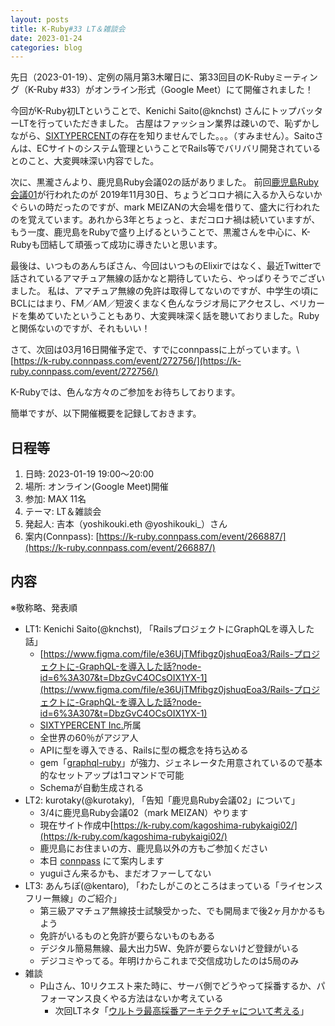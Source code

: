 ```yaml
---
layout: posts
title: K-Ruby#33 LT＆雑談会 
date: 2023-01-24
categories: blog
---
```


先日（2023-01-19）、定例の隔月第3木曜日に、第33回目のK-Rubyミーティング（K-Ruby #33）がオンライン形式（Google Meet）にて開催されました！

今回がK-Ruby初LTということで、Kenichi Saito(@knchst) さんにトップバッターLTを行っていただきました。
古屋はファッション業界は疎いので、恥ずかしながら、[SIXTYPERCENT](https://www.sixty-percent.com/)の存在を知りませんでした。。。（すみません）。Saitoさんは、ECサイトのシステム管理ということでRails等でバリバリ開発されているとのこと、大変興味深い内容でした。

次に、黒瀧さんより、鹿児島Ruby会議02の話がありました。
前回[鹿児島Ruby会議01](https://k-ruby.com/kagoshima-rubykaigi01/)が行われたのが 2019年11月30日、ちょうどコロナ禍に入るか入らないかぐらいの時だったのですが、mark MEIZANの大会場を借りて、盛大に行われたのを覚えています。あれから3年とちょっと、まだコロナ禍は続いていますが、もう一度、鹿児島をRubyで盛り上げるということで、黒瀧さんを中心に、K-Rubyも団結して頑張って成功に導きたいと思います。

最後は、いつものあんちぽさん、今回はいつものElixirではなく、最近Twitterで話されているアマチュア無線の話かなと期待していたら、やっぱりそうでございました。
私は、アマチュア無線の免許は取得してないのですが、中学生の頃にBCLにはまり、FM／AM／短波くまなく色んなラジオ局にアクセスし、ベリカードを集めていたということもあり、大変興味深く話を聴いておりました。Rubyと関係ないのですが、それもいい！

さて、次回は03月16日開催予定で、すでにconnpassに上がっています。\\
[https://k-ruby.connpass.com/event/272756/](https://k-ruby.connpass.com/event/272756/)

K-Rubyでは、色んな方々のご参加をお待ちしております。

簡単ですが、以下開催概要を記録しておきます。

## 日程等

1. 日時: 2023-01-19 19:00～20:00
2. 場所: オンライン(Google Meet)開催
3. 参加: MAX 11名
4. テーマ: LT＆雑談会
5. 発起人: 吉本（yoshikouki.eth @yoshikouki\_）さん
6. 案内(Connpass): [https://k-ruby.connpass.com/event/266887/](https://k-ruby.connpass.com/event/266887/)

## 内容

※敬称略、発表順

- LT1: Kenichi Saito(@knchst), 「RailsプロジェクトにGraphQLを導入した話」
    - [https://www.figma.com/file/e36UjTMfibgz0jshuqEoa3/Rails-プロジェクトに-GraphQL-を導入した話?node-id=6%3A307&t=DbzGvC4OCsOIX1YX-1](https://www.figma.com/file/e36UjTMfibgz0jshuqEoa3/Rails-プロジェクトに-GraphQL-を導入した話?node-id=6%3A307&t=DbzGvC4OCsOIX1YX-1)
	- [SIXTYPERCENT Inc.](https://www.sixty-percent.com/)所属
	- 全世界の60％がアジア人
	- APIに型を導入できる、Railsに型の概念を持ち込める
	- gem「[graphql-ruby](https://graphql-ruby.org/)」が強力、ジェネレータた用意されているので基本的なセットアップは1コマンドで可能
	- Schemaが自動生成される
- LT2: kurotaky(@kurotaky), 「告知「鹿児島Ruby会議02」について」
	- 3/4に鹿児島Ruby会議02（mark MEIZAN）やります
    - 現在サイト作成中[https://k-ruby.com/kagoshima-rubykaigi02/](https://k-ruby.com/kagoshima-rubykaigi02/)
	- 鹿児島にお住まいの方、鹿児島以外の方もご参加ください
	- 本日 [connpass](https://k-ruby.connpass.com/event/272282/) にて案内します
	- yuguiさん来るかも、まだオファーしてない
- LT3: あんちぽ(@kentaro), 「わたしがこのところはまっている「ライセンスフリー無線」のご紹介」
	- 第三級アマチュア無線技士試験受かった、でも開局まで後2ヶ月かかるもよう
	- 免許がいるものと免許が要らないものもある
	- デジタル簡易無線、最大出力5W、免許が要らないけど登録がいる
	- デジコミやってる。年明けからこれまで交信成功したのは5局のみ
- 雑談
	- P山さん、10リクエスト来た時に、サーバ側でどうやって採番するか、パフォーマンス良くやる方法はないか考えている
	    - 次回LTネタ「[ウルトラ最高採番アーキテクチャについて考える](https://twitter.com/pyama86/status/1616027697888776192)」

